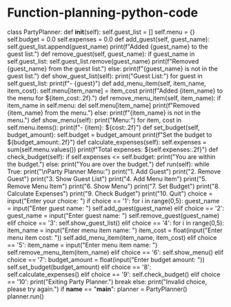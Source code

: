 # Function-planning-python-code
class PartyPlanner:
    def __init__(self):
        self.guest_list = []
        self.menu = {}
        self.budget = 0.0
        self.expenses = 0.0
    def add_guest(self, guest_name):
        self.guest_list.append(guest_name)
        print(f"Added {guest_name} to the guest list.")
    def remove_guest(self, guest_name):
        if guest_name in self.guest_list:
            self.guest_list.remove(guest_name)
            print(f"Removed {guest_name} from the guest list.")
        else:
            print(f"{guest_name} is not in the guest list.")
    def show_guest_list(self):
        print("Guest List:")
        for guest in self.guest_list:
            print(f"- {guest}")
    def add_menu_item(self, item_name, item_cost):
        self.menu[item_name] = item_cost
        print(f"Added {item_name} to the menu for ${item_cost:.2f}.")
    def remove_menu_item(self, item_name):
        if item_name in self.menu:
            del self.menu[item_name]
            print(f"Removed {item_name} from the menu.")
        else:
            print(f"{item_name} is not in the menu.")
    def show_menu(self):
        print("Menu:")
        for item, cost in self.menu.items():
            print(f"- {item}: ${cost:.2f}")
    def set_budget(self, budget_amount):
        self.budget = budget_amount
        print(f"Set the budget to ${budget_amount:.2f}")
    def calculate_expenses(self):
        self.expenses = sum(self.menu.values())
        print(f"Total expenses: ${self.expenses:.2f}")
    def check_budget(self):
        if self.expenses <= self.budget:
            print("You are within the budget.")
        else:
            print("You are over the budget.")
    def run(self):
        while True:
            print("\nParty Planner Menu:")
            print("1. Add Guest")
            print("2. Remove Guest")
            print("3. Show Guest List")
            print("4. Add Menu Item")
            print("5. Remove Menu Item")
            print("6. Show Menu")
            print("7. Set Budget")
            print("8. Calculate Expenses")
            print("9. Check Budget")
            print("10. Quit")
            choice = input("Enter your choice: ")
            if choice == '1':
                for i in range(0,5):
                    guest_name = input("Enter guest name: ")
                    self.add_guest(guest_name)
            elif choice == '2':
                guest_name = input("Enter guest name: ")
                self.remove_guest(guest_name)
            elif choice == '3':
                self.show_guest_list()
            elif choice == '4':
                for i in range(0,5):
                    item_name = input("Enter menu item name: ")
                    item_cost = float(input("Enter menu item cost: "))
                    self.add_menu_item(item_name, item_cost)
            elif choice == '5':
                item_name = input("Enter menu item name: ")
                self.remove_menu_item(item_name)
            elif choice == '6':
                self.show_menu()
            elif choice == '7':
                budget_amount = float(input("Enter budget amount: "))
                self.set_budget(budget_amount)
            elif choice == '8':
                self.calculate_expenses()
            elif choice == '9':
                self.check_budget()
            elif choice == '10':
                print("Exiting Party Planner.")
                break
            else:
                print("Invalid choice, please try again.")
if __name__ == "__main__":
    planner = PartyPlanner()
    planner.run()
